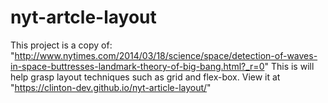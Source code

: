 # nyt-artcle-layout
This project is a copy of: "http://www.nytimes.com/2014/03/18/science/space/detection-of-waves-in-space-buttresses-landmark-theory-of-big-bang.html?_r=0"
This is will help grasp layout techniques such as grid and flex-box. View it at "https://clinton-dev.github.io/nyt-article-layout/"
